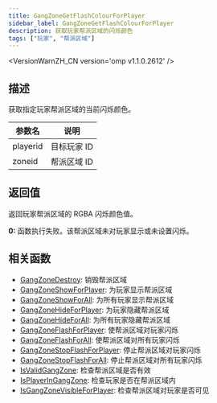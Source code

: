 ```yaml
---
title: GangZoneGetFlashColourForPlayer
sidebar_label: GangZoneGetFlashColourForPlayer
description: 获取玩家帮派区域的闪烁颜色
tags: ["玩家", "帮派区域"]
---
```


<VersionWarnZH_CN version='omp v1.1.0.2612' />

## 描述

获取指定玩家帮派区域的当前闪烁颜色。

| 参数名   | 说明        |
| -------- | ----------- |
| playerid | 目标玩家 ID |
| zoneid   | 帮派区域 ID |

## 返回值

返回玩家帮派区域的 RGBA 闪烁颜色值。

**0:** 函数执行失败。该帮派区域未对玩家显示或未设置闪烁。

## 相关函数

- [GangZoneDestroy](GangZoneDestroy): 销毁帮派区域
- [GangZoneShowForPlayer](GangZoneShowForPlayer): 为玩家显示帮派区域
- [GangZoneShowForAll](GangZoneShowForAll): 为所有玩家显示帮派区域
- [GangZoneHideForPlayer](GangZoneHideForPlayer): 为玩家隐藏帮派区域
- [GangZoneHideForAll](GangZoneHideForAll): 为所有玩家隐藏帮派区域
- [GangZoneFlashForPlayer](GangZoneFlashForPlayer): 使帮派区域对玩家闪烁
- [GangZoneFlashForAll](GangZoneFlashForAll): 使帮派区域对所有玩家闪烁
- [GangZoneStopFlashForPlayer](GangZoneStopFlashForPlayer): 停止帮派区域对玩家闪烁
- [GangZoneStopFlashForAll](GangZoneStopFlashForAll): 停止帮派区域对所有玩家闪烁
- [IsValidGangZone](IsValidGangZone): 检查帮派区域是否有效
- [IsPlayerInGangZone](IsPlayerInGangZone): 检查玩家是否在帮派区域内
- [IsGangZoneVisibleForPlayer](IsGangZoneVisibleForPlayer): 检查帮派区域对玩家是否可见
